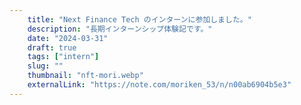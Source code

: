 ```yaml
---
    title: "Next Finance Tech のインターンに参加しました。"
    description: "長期インターンシップ体験記です。"
    date: "2024-03-31"
    draft: true
    tags: ["intern"]
    slug: ""
    thumbnail: "nft-mori.webp"
    externalLink: "https://note.com/moriken_53/n/n00ab6904b5e3"
---
```

